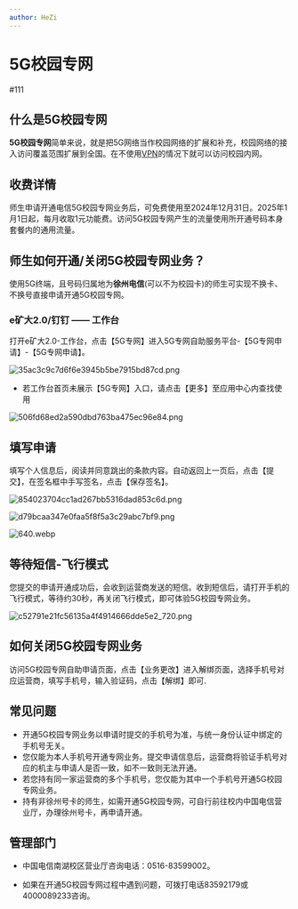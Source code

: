 ```yaml
---
author: HeZi
---
```


# 5G校园专网

#111

## 什么是5G校园专网

**5G校园专网**简单来说，就是把5G网络当作校园网络的扩展和补充，校园网络的接入访问覆盖范围扩展到全国。在不使用[VPN](https://live.cumt.asia/Life/Network/VPN.html)的情况下就可以访问校园内网。

## 收费详情

师生申请开通电信5G校园专网业务后，可免费使用至2024年12月31日。2025年1月1日起，每月收取1元功能费。访问5G校园专网产生的流量使用所开通号码本身套餐内的通用流量。

## 师生如何开通/关闭5G校园专网业务？

使用5G终端，且号码归属地为**徐州电信**(可以不为校园卡)的师生可实现不换卡、不换号直接申请开通5G校园专网。

### e矿大2.0/钉钉 —— 工作台

打开e矿大2.0-工作台，点击【5G专网】进入5G专网自助服务平台-【5G专网申请】-【5G专网申请】。

![35ac3c9c7d6f6e3945b5be7915bd87cd.png](https://s2.loli.net/2024/08/28/SFDoMW4pxb1PCyR.png)

- 若工作台首页未展示【5G专网】入口，请点击【更多】至应用中心内查找使用

![506fd68ed2a590dbd763ba475ec96e84.png](https://s2.loli.net/2024/08/28/2vkSNTEUqAJg9pZ.png)

## 填写申请

填写个人信息后，阅读并同意跳出的条款内容。自动返回上一页后，点击【提交】，在签名框中手写签名，点击【保存签名】。

![854023704cc1ad267bb5316dad853c6d.png](https://s2.loli.net/2024/08/28/uEiWq5R7NBVt6De.png)

![d79bcaa347e0faa5f8f5a3c29abc7bf9.png](https://s2.loli.net/2024/08/28/SBiqsCAygTl8Dd6.png)

![640.webp](https://s2.loli.net/2024/08/28/Q6NIgScaBojR5zr.webp)


## 等待短信-飞行模式

您提交的申请开通成功后，会收到运营商发送的短信。收到短信后，请打开手机的飞行模式，等待约30秒，再关闭飞行模式，即可体验5G校园专网业务。

![c52791e21fc56135a4f4914666dde5e2_720.png](https://s2.loli.net/2024/08/28/rERIc4feOnMZsvi.png "中国电信开通成功短信提醒
")

## 如何关闭5G校园专网业务

访问5G校园专网自助申请页面，点击【业务更改】进入解绑页面，选择手机号对应运营商，填写手机号，输入验证码，点击【解绑】即可.


## 常见问题

- 开通5G校园专网业务以申请时提交的手机号为准，与统一身份认证中绑定的手机号无关。
- 您仅能为本人手机号开通专网业务。提交申请信息后，运营商将验证手机号对应的机主与申请人是否一致，如不一致则无法开通。
- 若您持有同一家运营商的多个手机号，您仅能为其中一个手机号开通5G校园专网业务。
- 持有非徐州号卡的师生，如需开通5G校园专网，可自行前往校内中国电信营业厅，办理徐州号卡，再申请开通。

## 管理部门

- 中国电信南湖校区营业厅咨询电话：0516-83599002。

- 如果在开通5G校园专网过程中遇到问题，可拨打电话83592179或4000089233咨询。
